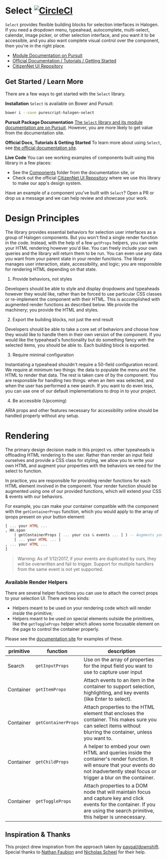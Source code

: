 # Select [![CircleCI](https://circleci.com/gh/citizennet/purescript-halogen-select.svg?style=badge)](https://circleci.com/gh/citizennet/purescript-halogen-select)

`Select` provides flexible building blocks for selection interfaces in Halogen. If you need a dropdown menu, typeahead, autocomplete, multi-select, calendar, image picker, or other selection interface, and you want it to be accessible, and you also want complete visual control over the component, then you're in the right place.

- [Module Documentation on Pursuit](https://pursuit.purescript.org/packages/purescript-halogen-select)
- [Official Documentation / Tutorials / Getting Started](https://citizennet.github.io/purescript-halogen-select)
- [CitizenNet UI Repository](https://citizennet.github.io/purescript-cn-ui)

## Get Started / Learn More

There are a few ways to get started with the `Select` library.

**Installation**
`Select` is available on Bower and Pursuit:

```sh
bower i --save purescript-halogen-select
```

**Pursuit Package Documentation**
[The `Select` library and its module documentation are on Pursuit](https://pursuit.purescript.org/packages/purescript-halogen-select). However, you are more likely to get value from the documentation site.

**Official Docs, Tutorials & Getting Started**
To learn more about using `Select`, see [the official documentation site](https://citizennet.github.io/purescript-halogen-select).

**Live Code**
You can see working examples of components built using this library in a few places:

- See the [Components](https://github.com/citizennet/purescript-halogen-select/tree/master/docs/src/Components) folder from the documentation site, or
- Check out the official [CitizenNet UI Repository](https://citizennet.github.io/purescript-cn-ui) where we use this library to make our app's design system.

Have an example of a component you've built with `Select`? Open a PR or drop us a message and we can help review and showcase your work.


# Design Principles

The library provides essential behaviors for selection user interfaces as a group of Halogen components. But you won't find a single render function in the code. Instead, with the help of a few `getProps` helpers, you can write your HTML rendering however you'd like. You can freely include your own queries and the library will return them to be run. You can even use any data you want from your parent state in your render functions. The library manages user interaction, state, accessibility, and logic; you are responsible for rendering HTML depending on that state.

1. Provide behaviors, not styles

Developers should be able to style and display dropdowns and typeaheads however they would like, rather than be forced to use particular CSS classes or re-implement the component with their HTML. This is accomplished with augmented render functions as described below. We provide the machinery; you provide the HTML and styles.

2. Export the building blocks, not just the end result

Developers should be able to take a core set of behaviors and choose how they would like to handle them in their own version of the component. If you would like the typeahead's functionality but do something fancy with the selected items, you should be able to. Each building block is exported.

3. Require minimal configuration

Instantiating a typeahead shouldn't require a 50-field configuration record. We require at minimum two things: the data to populate the menu and the HTML to render that data. The rest is taken care of by the component. You are responsible for handling two things: when an item was selected, and when the user has performed a new search. If you want to do even less, you can use one of our default implementations to drop in to your project.

4. Be accessible (Upcoming)

ARIA props and other features necessary for accessibility online should be handled properly without any setup.


# Rendering

The primary design decision made in this project vs. other typeaheads is offloading HTML rendering to the user. Rather than render an input field ourselves and provide a CSS class for styling, we allow you to write your own HTML and augment your properties with the behaviors we need for the select to function.

In practice, you are responsible for providing render functions for each HTML element involved in the component. Your render function should be augmented using one of our provided functions, which will extend your CSS & events with our behaviors.

For example, you can make your container compatible with the component with the `getContainerProps` function, which you would apply to the array of iprops present on your button element:

```purescript
[ ... your HTML ...
, HH.span
    ( getContainerProps [ ... your css & events ... ] ) -- Augments your props with our behaviors
    [ ... your HTML ... ]
, ... your HTML ...
]
```

> Warning: As of 1/12/2017, if your events are duplicated by ours, they will be overwritten and fail to trigger. Support for multiple handlers from the same event is not yet supported.

### Available Render Helpers

There are several helper functions you can use to attach the correct props to your selection UI. There are two kinds:

- Helpers meant to be used on your rendering code which will render _inside_ the primitive;
- Helpers meant to be used on special elements outside the primitives, like the `getToggleProps` helper which allows some focusable element on the page to control the container properly.

Please see the [documentation site](https://citizennet.github.io/purescript-halogen-select/) for examples of these.


<!-- generated via http://www.tablesgenerator.com/markdown_tables -->
<!-- to update: https://docs.google.com/spreadsheets/d/1JSFWVPiLFQE4xkf8KEMFzSWH3C3pdACBzNQLfhOTasg/edit?usp=sharing -->

| primitive | function                                                                                                                                                 | description                                                                                                                                                                              |
|-----------|----------------------------------------------------------------------------------------------------------------------------------------------------------|------------------------------------------------------------------------------------------------------------------------------------------------------------------------------------------|
| Search    | `getInputProps`                                                                                                                                          | Use on the array of properties for the input field you want to use to capture user input                                                                                                 |
| Container | `getItemProps`           | Attach events to an item in the container to support selection, highlighting, and key events (like Enter to select).                                                                      |
| Container | `getContainerProps` | Attach properties to the HTML element that encloses the container. This makes sure you can select items without blurring the container, unless you want to.                              |
| Container | `getChildProps`                                                                                                                                          | A helper to embed your own HTML and queries inside the container's render function. It will ensure that your events do not inadvertently steal focus or trigger a blur on the container. |
| Container | `getToggleProps`                                                                                                                                         | Attach properties to a DOM node that will maintain focus and capture key and click events for the container. If you are using the search primitive, this helper is unnecessary.          |


## Inspiration & Thanks

This project drew inspiration from the approach taken by [paypal/downshift](https://github.com/paypal/downshift). Special thanks to [Nathan Faubion](https://github.com/natefaubion) and [Nicholas Scheel](https://github.com/MonoidMusician) for their help.
